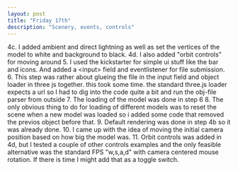 ```yaml
---
layout: post
title: "Friday 17th"
description: "Scenery, events, controls"
---
```


4c. I added ambient and direct lightning as well as set the vertices of the model to white and background to black.
4d. I also added "orbit controls" for moving around
5. I used the kickstarter for simple ui stuff like the bar and icons. And added a &lt;input&gt; field and eventlistener for file submission.
6. This step was rather about glueing the file in the input field and object loader in three js together. this took some time. the standard three.js loader expects a url so I had to dig into the code quite a bit and run the obj-file parser from outside
7. The loading of the model was done in step 6
8. The only obvious thing to do for loading of different models was to reset the scene when a new model was loaded so i added some code that removed the previos object before that.
9. Default rendering was done in step 4b so it was already done.
10. I came up with the idea of moving the initial camera position based on how big the model was.
11. Orbit controls was added in 4d, but I tested a couple of other controls examples and the only feasible alternative was the standard FPS "w,s,a,d" with camera centered mouse rotation. If there is time I might add that as a toggle switch.